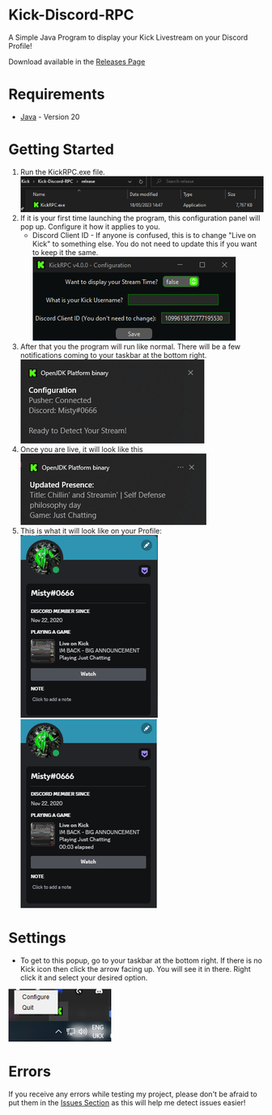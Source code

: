 # Kick-Discord-RPC
A Simple Java Program to display your Kick Livestream on your Discord Profile!

Download available in the [Releases Page](https://github.com/MistyKnives/Kick-Discord-RPC/releases/tag/4.0.2)
# Requirements
 * [Java](https://www.oracle.com/java/technologies/javase/jdk20-archive-downloads.html) - Version 20
# Getting Started
1. Run the KickRPC.exe file.<br>
   <img src="https://raw.githubusercontent.com/MistyKnives/Kick-Discord-RPC/main/images/run.png"></img>
2. If it is your first time launching the program, this configuration panel will pop up. Configure it how it applies to you.
   * Discord Client ID - If anyone is confused, this is to change "Live on Kick" to something else. You do not need to update this if you want to keep it the same.<br>
<img src="https://raw.githubusercontent.com/MistyKnives/Kick-Discord-RPC/main/images/configuration_full.png"></img>
3. After that you the program will run like normal. There will be a few notifications coming to your taskbar at the bottom right.
   <img src="https://raw.githubusercontent.com/MistyKnives/Kick-Discord-RPC/main/images/program_loaded.png"></img>
4. Once you are live, it will look like this<br>
   <img src="https://raw.githubusercontent.com/MistyKnives/Kick-Discord-RPC/main/images/rpc_loaded.png"></img>
5. This is what it will look like on your Profile:<br>
<img src="https://raw.githubusercontent.com/MistyKnives/Kick-Discord-RPC/main/images/profile_without_time.png"></img>
<img src="https://raw.githubusercontent.com/MistyKnives/Kick-Discord-RPC/main/images/profile_with_time.png"></img>
# Settings
 * To get to this popup, go to your taskbar at the bottom right. If there is no Kick icon then click the arrow facing up. You will see it in there. Right click it and select your desired option.

<img src="https://raw.githubusercontent.com/MistyKnives/Kick-Discord-RPC/main/images/popup.png"></img>

# Errors
If you receive any errors while testing my project, please don't be afraid to put them in the [Issues Section](https://github.com/MistyKnives/Kick-Discord-RPC/issues) as this will help me detect issues easier!
